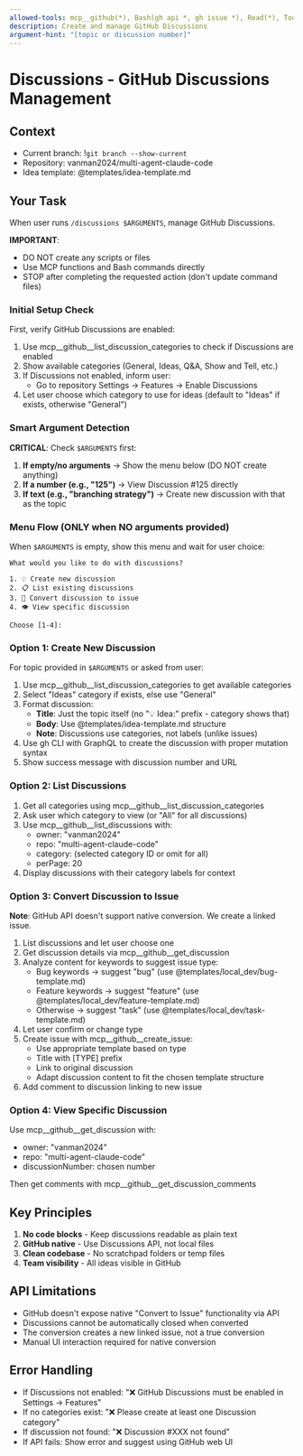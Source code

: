 ```yaml
---
allowed-tools: mcp__github(*), Bash(gh api *, gh issue *), Read(*), TodoWrite(*)
description: Create and manage GitHub Discussions
argument-hint: "[topic or discussion number]"
---
```


# Discussions - GitHub Discussions Management

## Context
- Current branch: !`git branch --show-current`
- Repository: vanman2024/multi-agent-claude-code
- Idea template: @templates/idea-template.md

## Your Task

When user runs `/discussions $ARGUMENTS`, manage GitHub Discussions.

**IMPORTANT**: 
- DO NOT create any scripts or files
- Use MCP functions and Bash commands directly
- STOP after completing the requested action (don't update command files)

### Initial Setup Check

First, verify GitHub Discussions are enabled:
1. Use mcp__github__list_discussion_categories to check if Discussions are enabled
2. Show available categories (General, Ideas, Q&A, Show and Tell, etc.)
3. If Discussions not enabled, inform user:
   - Go to repository Settings → Features → Enable Discussions
4. Let user choose which category to use for ideas (default to "Ideas" if exists, otherwise "General")

### Smart Argument Detection

**CRITICAL**: Check `$ARGUMENTS` first:
1. **If empty/no arguments** → Show the menu below (DO NOT create anything)
2. **If a number (e.g., "125")** → View Discussion #125 directly
3. **If text (e.g., "branching strategy")** → Create new discussion with that as the topic

### Menu Flow (ONLY when NO arguments provided)

When `$ARGUMENTS` is empty, show this menu and wait for user choice:
```
What would you like to do with discussions?

1. 💡 Create new discussion
2. 📋 List existing discussions  
3. 🔄 Convert discussion to issue
4. 👁️ View specific discussion

Choose [1-4]:
```

### Option 1: Create New Discussion

For topic provided in `$ARGUMENTS` or asked from user:
1. Use mcp__github__list_discussion_categories to get available categories
2. Select "Ideas" category if exists, else use "General"
3. Format discussion:
   - **Title**: Just the topic itself (no "💡 Idea:" prefix - category shows that)
   - **Body**: Use @templates/idea-template.md structure
   - **Note**: Discussions use categories, not labels (unlike issues)
4. Use gh CLI with GraphQL to create the discussion with proper mutation syntax
5. Show success message with discussion number and URL

### Option 2: List Discussions

1. Get all categories using mcp__github__list_discussion_categories
2. Ask user which category to view (or "All" for all discussions)
3. Use mcp__github__list_discussions with:
   - owner: "vanman2024"
   - repo: "multi-agent-claude-code"  
   - category: (selected category ID or omit for all)
   - perPage: 20
4. Display discussions with their category labels for context

### Option 3: Convert Discussion to Issue

**Note**: GitHub API doesn't support native conversion. We create a linked issue.

1. List discussions and let user choose one
2. Get discussion details via mcp__github__get_discussion
3. Analyze content for keywords to suggest issue type:
   - Bug keywords → suggest "bug" (use @templates/local_dev/bug-template.md)
   - Feature keywords → suggest "feature" (use @templates/local_dev/feature-template.md)
   - Otherwise → suggest "task" (use @templates/local_dev/task-template.md)
4. Let user confirm or change type
5. Create issue with mcp__github__create_issue:
   - Use appropriate template based on type
   - Title with [TYPE] prefix
   - Link to original discussion
   - Adapt discussion content to fit the chosen template structure
6. Add comment to discussion linking to new issue

### Option 4: View Specific Discussion

Use mcp__github__get_discussion with:
- owner: "vanman2024"
- repo: "multi-agent-claude-code"
- discussionNumber: chosen number

Then get comments with mcp__github__get_discussion_comments

## Key Principles

1. **No code blocks** - Keep discussions readable as plain text
2. **GitHub native** - Use Discussions API, not local files
3. **Clean codebase** - No scratchpad folders or temp files
4. **Team visibility** - All ideas visible in GitHub

## API Limitations

- GitHub doesn't expose native "Convert to Issue" functionality via API
- Discussions cannot be automatically closed when converted
- The conversion creates a new linked issue, not a true conversion
- Manual UI interaction required for native conversion

## Error Handling

- If Discussions not enabled: "❌ GitHub Discussions must be enabled in Settings → Features"
- If no categories exist: "❌ Please create at least one Discussion category"  
- If discussion not found: "❌ Discussion #XXX not found"
- If API fails: Show error and suggest using GitHub web UI